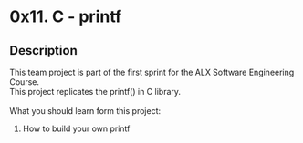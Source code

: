 # 0x11. C - printf

## Description
This team project is part of the first sprint for the ALX Software Engineering Course. <br/>
This project replicates the printf() in C library. <br/><br/>
What you should learn form this project:<br>
1. How to build your own printf

